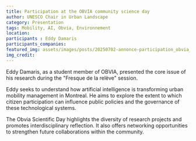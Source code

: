 ```yaml
---
title: Participation at the OBVIA community science day
author: UNESCO Chair in Urban Landscape
category: Presentation
tags: Mobility, AI, Obvia, Environnement
location: 
participants : Eddy Damaris
participants_companies:
featured_img: assets/images/posts/20250702-annonce-participation_obvia_community.jpg
img_credit:
---
```

Eddy Damaris, as a student member of OBVIA, presented the core issue of his research during the "Fresque de la relève" session.

Eddy seeks to understand how artificial intelligence is transforming urban mobility management in Montreal. He aims to explore the extent to which citizen participation can influence public policies and the governance of these technological systems.

The Obvia Scientific Day highlights the diversity of research projects and promotes interdisciplinary reflection. It also offers networking opportunities to strengthen future collaborations within the community.
